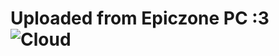 # Uploaded from Epiczone PC :3 ![Cloud](https://raw.githubusercontent.com/WindowsTools2077/WPC-Useful-Box/main/Scripts/data/Cloud.png)
